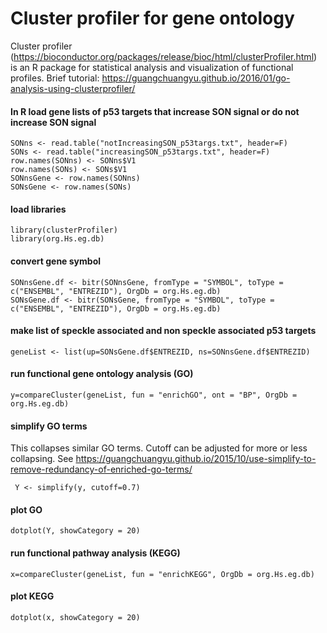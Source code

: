  # Cluster profiler for gene ontology
Cluster profiler (https://bioconductor.org/packages/release/bioc/html/clusterProfiler.html) is an R package for statistical analysis and visualization of functional profiles. Brief tutorial: https://guangchuangyu.github.io/2016/01/go-analysis-using-clusterprofiler/

#### In R load gene lists of p53 targets that increase SON signal or do not increase SON signal
```
SONns <- read.table("notIncreasingSON_p53targs.txt", header=F)
SONs <- read.table("increasingSON_p53targs.txt", header=F)
row.names(SONns) <- SONns$V1
row.names(SONs) <- SONs$V1
SONnsGene <- row.names(SONns)
SONsGene <- row.names(SONs)
```
#### load libraries
```
library(clusterProfiler)
library(org.Hs.eg.db)
```
#### convert gene symbol
```
SONnsGene.df <- bitr(SONnsGene, fromType = "SYMBOL", toType = c("ENSEMBL", "ENTREZID"), OrgDb = org.Hs.eg.db)
SONsGene.df <- bitr(SONsGene, fromType = "SYMBOL", toType = c("ENSEMBL", "ENTREZID"), OrgDb = org.Hs.eg.db)
```
#### make list of speckle associated and non speckle associated p53 targets
```
geneList <- list(up=SONsGene.df$ENTREZID, ns=SONnsGene.df$ENTREZID)
```
#### run functional gene ontology analysis (GO)
```
y=compareCluster(geneList, fun = "enrichGO", ont = "BP", OrgDb = org.Hs.eg.db)
```
#### simplify GO terms
This collapses similar GO terms. Cutoff can be adjusted for more or less collapsing. See https://guangchuangyu.github.io/2015/10/use-simplify-to-remove-redundancy-of-enriched-go-terms/
```
 Y <- simplify(y, cutoff=0.7)
```
#### plot GO
```
dotplot(Y, showCategory = 20)
```
#### run functional pathway analysis (KEGG)
```
x=compareCluster(geneList, fun = "enrichKEGG", OrgDb = org.Hs.eg.db)
```
#### plot KEGG
```
dotplot(x, showCategory = 20)
```
